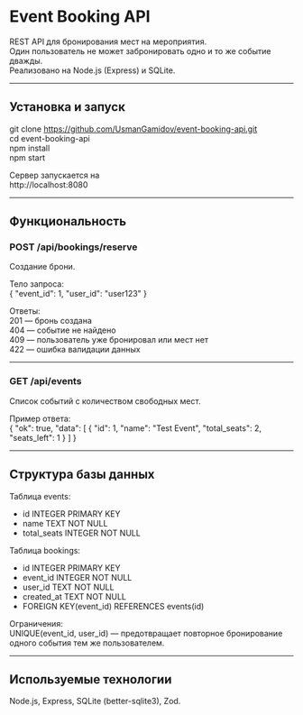 # Event Booking API

REST API для бронирования мест на мероприятия.  
Один пользователь не может забронировать одно и то же событие дважды.  
Реализовано на Node.js (Express) и SQLite.

---

## Установка и запуск

git clone https://github.com/UsmanGamidov/event-booking-api.git  
cd event-booking-api  
npm install  
npm start  

Сервер запускается на  
http://localhost:8080

---

## Функциональность

### POST /api/bookings/reserve  
Создание брони.  

Тело запроса:  
{
  "event_id": 1,
  "user_id": "user123"
}

Ответы:  
201 — бронь создана  
404 — событие не найдено  
409 — пользователь уже бронировал или мест нет  
422 — ошибка валидации данных  

---

### GET /api/events  
Список событий с количеством свободных мест.  

Пример ответа:  
{
  "ok": true,
  "data": [
    { "id": 1, "name": "Test Event", "total_seats": 2, "seats_left": 1 }
  ]
}

---

## Структура базы данных

Таблица events:  
- id INTEGER PRIMARY KEY  
- name TEXT NOT NULL  
- total_seats INTEGER NOT NULL  

Таблица bookings:  
- id INTEGER PRIMARY KEY  
- event_id INTEGER NOT NULL  
- user_id TEXT NOT NULL  
- created_at TEXT NOT NULL  
- FOREIGN KEY(event_id) REFERENCES events(id)  

Ограничения:  
UNIQUE(event_id, user_id) — предотвращает повторное бронирование одного события тем же пользователем.

---

## Используемые технологии  
Node.js, Express, SQLite (better-sqlite3), Zod.  
